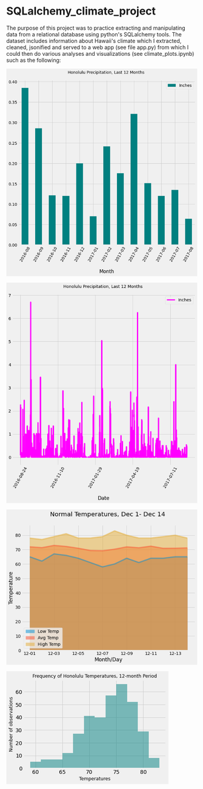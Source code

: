 # SQLalchemy_climate_project

The purpose of this project was to practice extracting and manipulating data from a relational database using python's SQLalchemy tools.  The dataset includes information about Hawaii's climate which I extracted, cleaned, jsonified and served to a web app (see file app.py) from which I could then do various analyses and visualizations (see climate_plots.ipynb) such as the following:

![average precipitation](Images/avg_precip.png)

![precipitation](Images/precipitation.png)

![daily normal temps](Images/daily_normals.png)

![station temps](Images/station-histogram.png)


